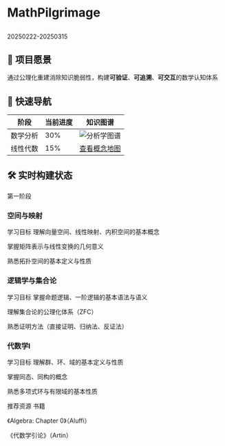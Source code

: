 # MathPilgrimage
## 
20250222-20250315
## 🌌 项目愿景
通过公理化重建消除知识脆弱性，构建**可验证**、**可追溯**、**可交互**的数学认知体系

## 🚀 快速导航
| 阶段       | 当前进度  | 知识图谱                                |
|------------|-----------|---------------------------------------|
| 数学分析   | 30%       | ![分析学图谱](https://example.com/analysis-graph.svg) |
| 线性代数   | 15%       | [查看概念地图](#)                     |

## 🛠️ 实时构建状态
第一阶段
### 空间与映射
学习目标
理解向量空间、线性映射、内积空间的基本概念

掌握矩阵表示与线性变换的几何意义

熟悉拓扑空间的基本定义与性质

### 逻辑学与集合论
学习目标
掌握命题逻辑、一阶逻辑的基本语法与语义

理解集合论的公理化体系（ZFC）

熟悉证明方法（直接证明、归纳法、反证法）

### 代数学I
学习目标
理解群、环、域的基本定义与性质

掌握同态、同构的概念

熟悉多项式环与有限域的基本性质

推荐资源
书籍

《Algebra: Chapter 0》（Aluffi）

《代数学引论》（Artin）
